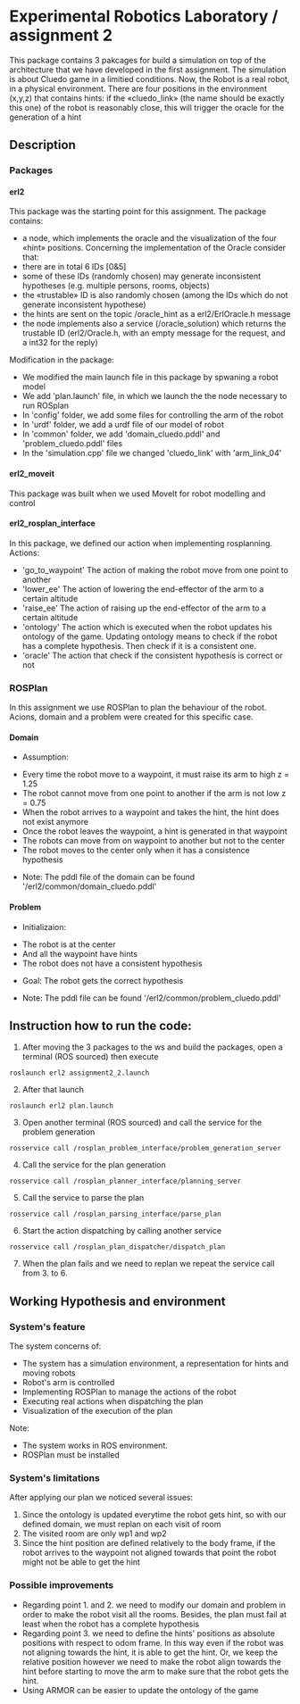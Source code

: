 # Experimental Robotics Laboratory / assignment 2

This package contains 3 pakcages for  build a simulation on top of the architecture that we have developed in the first
assignment. The simulation is about Cluedo game in a limitied conditions.
Now, the Robot is a real robot, in a physical environment. 
There are four positions in the environment (x,y,z) that contains hints: if the «cluedo_link» (the name should be exactly this one) of the robot is reasonably close, this will trigger the oracle for the generation of a hint

## Description 
### Packages
#### erl2
This package was the starting point for this assignment.
The package contains:
- a node, which implements the oracle and the visualization of the four «hint» positions. Concerning the implementation of the Oracle consider that:
- there are in total 6 IDs [0&5]
- some of these IDs (randomly chosen) may generate inconsistent hypotheses (e.g. multiple persons, rooms, objects)
- the «trustable» ID is also randomly chosen (among the IDs which do not generate inconsistent hypothese)
- the hints are sent on the topic /oracle_hint as a erl2/ErlOracle.h message
- the node implements also a service (/oracle_solution) which returns the trustable ID (erl2/Oracle.h, with an empty message for the request, and a int32 for the reply)

Modification in the package:
- We modified the main launch file in this package by spwaning a robot model
- We add 'plan.launch' file, in which we launch the the node necessary to run ROSplan
- In 'config' folder, we add some files for controlling the arm of the robot
- In 'urdf' folder, we add a urdf file of our model of robot
- In 'common' folder, we add 'domain_cluedo.pddl' and 'problem_cluedo.pddl' files
- In the 'simulation.cpp' file we changed 'cluedo_link' with 'arm_link_04'
#### erl2_moveit
This package was built when we used MoveIt for robot modelling and control
#### erl2_rosplan_interface
In this package, we defined our action when implementing rosplanning.
Actions:
* 'go_to_waypoint' The action of making the robot move from one point to another
* 'lower_ee' The action of lowering the end-effector of the arm to a certain altitude
* 'raise_ee' The action of raising up the end-effector of the arm to a certain altitude
* 'ontology' The action which is executed when the robot updates his ontology of the game. Updating ontology means to check if the robot has a complete hypothesis. Then check if it is a consistent one.
* 'oracle' The action that check if the consistent hypothesis is correct or not
### ROSPlan
In this assignment we use ROSPlan to plan the behaviour of the robot. 
Acions, domain and a problem were created for this specific case.
#### Domain
* Assumption:
- Every time the robot move to a waypoint, it must raise its arm to high z = 1.25
- The robot cannot move from one point to another if the arm is not low z = 0.75
- When the robot arrives to a waypoint and takes the hint, the hint does not exist anymore
- Once the robot leaves the waypoint, a hint is generated in that waypoint
- The robots can move from on waypoint to another but not to the center
- The robot moves to the center only when it has a consistence hypothesis

* Note:
The pddl file of the domain can be found '/erl2/common/domain_cluedo.pddl'
#### Problem
* Initializaion:
- The robot is at the center
- And all the waypoint have hints
- The robot does not have a consistent hypothesis

* Goal:
The robot gets the correct hypothesis

* Note:
The pddl file can be found '/erl2/common/problem_cluedo.pddl'

## Instruction how to run the code:

1. After moving the 3 packages to the ws and build the packages, open a terminal (ROS sourced) then execute
```
roslaunch erl2 assignment2_2.launch
```
2. After that launch
```
roslaunch erl2 plan.launch
```
3. Open another terminal (ROS sourced) and call the service for the problem generation
```
rosservice call /rosplan_problem_interface/problem_generation_server
```
4. Call the service for the plan generation
```
rosservice call /rosplan_planner_interface/planning_server
```
5. Call the service to parse the plan
```
rosservice call /rosplan_parsing_interface/parse_plan
```
6. Start the action dispatching by calling another service
```
rosservice call /rosplan_plan_dispatcher/dispatch_plan
```
7. When the plan fails and we need to replan we repeat the service call from 3. to 6.


## Working Hypothesis and environment
### System's feature
The system concerns of:
* The system has a simulation environment, a representation for hints and moving robots
* Robot's arm is controlled
* Implementing ROSPlan to manage the actions of the robot
* Executing real actions when dispatching the plan
* Visualization of the execution of the plan

Note:
* The system works in ROS environment.
* ROSPlan must be installed

### System's limitations
After applying our plan we noticed several issues:
1. Since the ontology is updated everytime the robot gets hint, so with our defined domain, we must replan on each visit of room
2. The visited room are only wp1 and wp2
3. Since the hint position are defined relatively to the body frame, if the robot arrives to the waypoint not aligned towards that point the robot might not be able to get the hint

### Possible improvements
* Regarding point 1. and 2. we need to modify our domain and problem in order to make the robot visit all the rooms. Besides, the plan must fail at least when the robot has a complete hypothesis
* Regarding point 3. we need to define the hints' positions as absolute positions with respect to odom frame. In this way even if the robot was not aligning towards the hint, it is able to get the hint. Or, we keep the relative position however we need to make the robot align towards the hint before starting to move the arm to make sure that the robot gets the hint.
* Using ARMOR can be easier to update the ontology of the game


